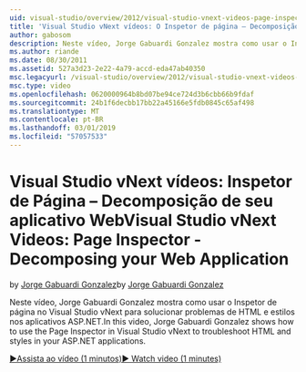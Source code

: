 ```yaml
---
uid: visual-studio/overview/2012/visual-studio-vnext-videos-page-inspector-decomposing-your-web-application
title: 'Visual Studio vNext vídeos: O Inspetor de página – Decomposição de seu aplicativo Web | Microsoft Docs'
author: gabosom
description: Neste vídeo, Jorge Gabuardi Gonzalez mostra como usar o Inspetor de página no Visual Studio vNext para solucionar problemas de HTML e estilos no seu aplicativo ASP.NET...
ms.author: riande
ms.date: 08/30/2011
ms.assetid: 527a3d23-2e22-4a79-accd-eda47ab40350
msc.legacyurl: /visual-studio/overview/2012/visual-studio-vnext-videos-page-inspector-decomposing-your-web-application
msc.type: video
ms.openlocfilehash: 0620000964b8bd07be94ce724d3b6cbb66b9fdaf
ms.sourcegitcommit: 24b1f6decbb17bb22a45166e5fdb0845c65af498
ms.translationtype: MT
ms.contentlocale: pt-BR
ms.lasthandoff: 03/01/2019
ms.locfileid: "57057533"
---
```

<a name="visual-studio-vnext-videos-page-inspector---decomposing-your-web-application"></a><span data-ttu-id="732ea-103">Visual Studio vNext vídeos: Inspetor de Página – Decomposição de seu aplicativo Web</span><span class="sxs-lookup"><span data-stu-id="732ea-103">Visual Studio vNext Videos: Page Inspector - Decomposing your Web Application</span></span>
====================
<span data-ttu-id="732ea-104">by [Jorge Gabuardi Gonzalez](https://github.com/gabosom)</span><span class="sxs-lookup"><span data-stu-id="732ea-104">by [Jorge Gabuardi Gonzalez](https://github.com/gabosom)</span></span>

<span data-ttu-id="732ea-105">Neste vídeo, Jorge Gabuardi Gonzalez mostra como usar o Inspetor de página no Visual Studio vNext para solucionar problemas de HTML e estilos nos aplicativos ASP.NET.</span><span class="sxs-lookup"><span data-stu-id="732ea-105">In this video, Jorge Gabuardi Gonzalez shows how to use the Page Inspector in Visual Studio vNext to troubleshoot HTML and styles in your ASP.NET applications.</span></span>

[<span data-ttu-id="732ea-106">&#9654;Assista ao vídeo (1 minutos)</span><span class="sxs-lookup"><span data-stu-id="732ea-106">&#9654; Watch video (1 minutes)</span></span>](https://channel9.msdn.com/Blogs/ASP-NET-Site-Videos/visual-studio-vnext-videos-page-inspector-decomposing-your-web-application)
